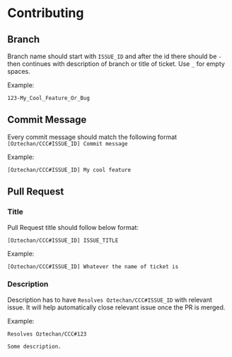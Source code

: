 # Contributing

## Branch

Branch name should start with `ISSUE_ID` and after the id there should be `-` then continues with description of branch or title of ticket. Use `_` for empty spaces.

Example:

```
123-My_Cool_Feature_Or_Bug
```

## Commit Message

Every commit message should match the following format `[Oztechan/CCC#ISSUE_ID] Commit message`

Example:

```
[Oztechan/CCC#ISSUE_ID] My cool feature
```

## Pull Request

### Title

Pull Request title should follow below format:

```
[Oztechan/CCC#ISSUE_ID] ISSUE_TITLE
```

Example:

```
[Oztechan/CCC#ISSUE_ID] Whatever the name of ticket is
```

### Description

Description has to have `Resolves Oztechan/CCC#ISSUE_ID` with relevant issue. It will help automatically close relevant issue once the PR is merged.

Example:

```
Resolves Oztechan/CCC#123

Some description.
```
